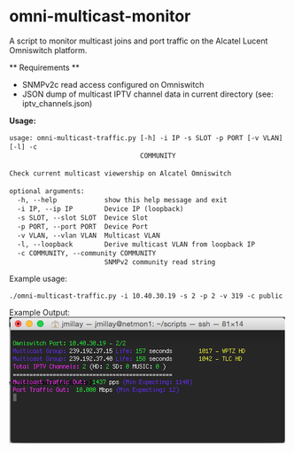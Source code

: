 omni-multicast-monitor
======================
A script to monitor multicast joins and port traffic on the Alcatel Lucent Omniswitch platform.

** Requirements **
- SNMPv2c read access configured on Omniswitch
- JSON dump of multicast IPTV channel data in current directory (see: iptv_channels.json)

**Usage:**
```
usage: omni-multicast-traffic.py [-h] -i IP -s SLOT -p PORT [-v VLAN] [-l] -c
                                 COMMUNITY

Check current multicast viewership on Alcatel Omniswitch

optional arguments:
  -h, --help            show this help message and exit
  -i IP, --ip IP        Device IP (loopback)
  -s SLOT, --slot SLOT  Device Slot
  -p PORT, --port PORT  Device Port
  -v VLAN, --vlan VLAN  Multicast VLAN
  -l, --loopback        Derive multicast VLAN from loopback IP
  -c COMMUNITY, --community COMMUNITY
                        SNMPv2 community read string
```



Example usage:
```
./omni-multicast-traffic.py -i 10.40.30.19 -s 2 -p 2 -v 319 -c public
```

Example Output:
![Sample Screenshot](omni-multicast-traffic.png?raw=true "Sample Screenshot")
